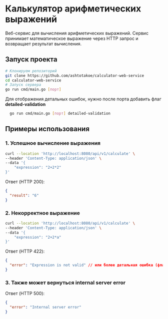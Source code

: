 # Калькулятор арифметических выражений

Веб-сервис для вычисления арифметических выражений. Сервис принимает математическое выражение через HTTP запрос и возвращает результат вычисления.

## Запуск проекта

```bash
# Клонируем репозиторий
git clone https://github.com/ashtotakoe/calculator-web-service
cd calculator-web-service
# Запуск сервера
go run cmd/main.go [порт]
```

Для отображения детальных ошибок, нужно после порта добавить флаг **detailed-validation**

```bash
  go run cmd/main.go [порт] detailed-validation
```

## Примеры использования

### 1. Успешное вычисление выражения

```bash
curl --location 'http://localhost:8080/api/v1/calculate' \
--header 'Content-Type: application/json' \
--data '{
    "expression": "2+2*2"
}'
```

Ответ (HTTP 200):

```json
{
  "result": "6"
}
```

### 2. Некорректное выражение

```bash
curl --location 'http://localhost:8080/api/v1/calculate' \
--header 'Content-Type: application/json' \
--data '{
    "expression": "2+2*a"
}'
```

Ответ (HTTP 422):

```json
{
  "error": "Expression is not valid" // или более детальная ошибка (флаг detailed-validation)
}
```

### 3. Также может вернуться internal server error

Ответ (HTTP 500):

```json
{
  "error": "Internal server error"
}
```

